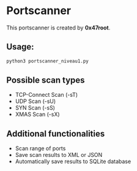 # Portscanner
This portscanner is created by **0x47root**.

## Usage:
```bash
python3 portscanner_niveau1.py
```

## Possible scan types
- TCP-Connect Scan (-sT)
- UDP Scan (-sU)
- SYN Scan (-sS)
- XMAS Scan (-sX)

## Additional functionalities
- Scan range of ports
- Save scan results to XML or JSON
- Automatically save results to SQLite database
